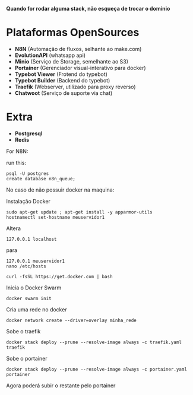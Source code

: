 **Quando for rodar alguma stack, não esqueça de trocar o dominio**


# Plataformas OpenSources

* __N8N__               (Automação de fluxos, selhante ao make.com)
* __EvolutionAPI__      (whatsapp api)
* __Minio__             (Serviço de Storage, semelhante ao S3)
* __Portainer__         (Gerenciador visual-interativo para docker)
* __Typebot Viewer__    (Frotend do typebot)
* __Typebot Builder__   (Backend do typebot)
* __Traefik__           (Webserver, utilizado para proxy reverso)
* __Chatwoot__          (Serviço de suporte via chat)

# Extra

* __Postgresql__
* __Redis__



For N8N: 

run this: 
```
psql -U postgres
create database n8n_queue;
```



No caso de não possuir docker na maquina:

Instalação Docker
```
sudo apt-get update ; apt-get install -y apparmor-utils
hostnamectl set-hostname meuservidor1
```

Altera 
```
127.0.0.1 localhost 
```

para
```
127.0.0.1 meuservidor1
nano /etc/hosts
```

```
curl -fsSL https://get.docker.com | bash
```

Inicia o Docker Swarm
```
docker swarm init
```

Cria uma rede no docker
```
docker network create --driver=overlay minha_rede
```


Sobe o traefik
```
docker stack deploy --prune --resolve-image always -c traefik.yaml traefik
```


Sobe o portainer 
```
docker stack deploy --prune --resolve-image always -c portainer.yaml portainer
```

Agora poderá subir o restante pelo portainer